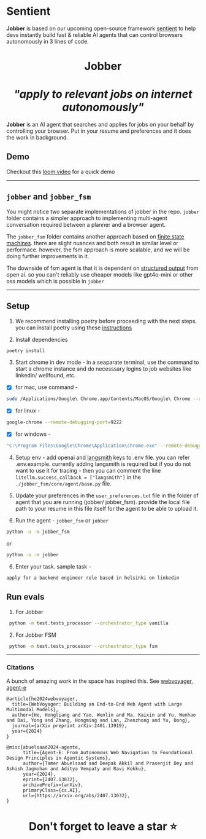 #  Sentient

**Jobber** is based on our upcoming open-source framework [sentient](http://sentient.engineering) to help devs instantly build fast & reliable AI agents that can control browsers autonomously in 3 lines of code.

# <div align="center"> **Jobber** </div>  
# <div align="center"> *"apply to relevant jobs on internet autonomously"* </div>
**Jobber** is an AI agent that searches and applies for jobs on your behalf by controlling your browser. Put in your resume and preferences and it does the work in background.

## Demo

Checkout this [loom video](https://www.loom.com/share/2037ee751b4f491c8d2ffd472d8223bd?sid=53d08a9f-5a9b-4388-ae69-445032b31738) for a quick demo

<hr />

## `jobber` and `jobber_fsm`

You might notice two separate implementations of jobber in the repo. `jobber` folder contains a simpler approach to implementing multi-agent conversation required between a planner and a browser agent.

The `jobber_fsm` folder contains another approach based on [finite state machines](https://github.com/sentient-engineering/multi-agent-fsm). there are slight nuances and both result in similar level or performace. however, the fsm approach is more scalable, and we will be doing further improvements in it.

The downside of fsm agent is that it is dependent on [structured output](https://openai.com/index/introducing-structured-outputs-in-the-api/) from open ai. so you can't reliably use cheaper models like gpt4o-mini or other oss models which is possible in `jobber`

<hr />

## Setup

1. We recommend installing poetry before proceeding with the next steps. you can install poetry using these [instructions](https://python-poetry.org/docs/#installation)

2. Install dependencies

```bash
poetry install
```

3. Start chrome in dev mode - in a seaparate terminal, use the command to start a chrome instance and do necesssary logins to job websites like linkedin/ wellfound, etc.

- [x] for mac, use command -

```bash
sudo /Applications/Google\ Chrome.app/Contents/MacOS/Google\ Chrome --remote-debugging-port=9222
```

- [x] for linux -

```bash
google-chrome --remote-debugging-port=9222
```

- [x] for windows -

```bash
"C:\Program Files\Google\Chrome\Application\chrome.exe" --remote-debugging-port=9222
```

4. Setup env - add openai and [langsmith](https://smith.langchain.com) keys to .env file. you can refer .env.example. currently adding langsmith is required but if you do not want to use it for tracing - then you can comment the line `litellm.success_callback = ["langsmith"]` in the `./jobber_fsm/core/agent/base.py` file.

5. Update your preferences in the `user_preferences.txt` file in the folder of agent that you are running (jobber/ jobber_fsm). provide the local file path to your resume in this file itself for the agent to be able to upload it.

6. Run the agent - `jobber_fsm` or `jobber`

```bash
python -u -m jobber_fsm
```

or

```bash
python -u -m jobber
```

6. Enter your task. sample task -

```bash
apply for a backend engineer role based in helsinki on linkedin
```

## Run evals

1. For Jobber

```bash
 python -m test.tests_processor --orchestrator_type vanilla
```

2. For Jobber FSM

```bash
 python -m test.tests_processor --orchestrator_type fsm
```

<hr />

### Citations

A bunch of amazing work in the space has inspired this. See [webvoyager](https://arxiv.org/abs/2401.13919), [agent-e](https://arxiv.org/abs/2407.13032)

```
@article{he2024webvoyager,
  title={WebVoyager: Building an End-to-End Web Agent with Large Multimodal Models},
  author={He, Hongliang and Yao, Wenlin and Ma, Kaixin and Yu, Wenhao and Dai, Yong and Zhang, Hongming and Lan, Zhenzhong and Yu, Dong},
  journal={arXiv preprint arXiv:2401.13919},
  year={2024}
}
```

```
@misc{abuelsaad2024-agente,
      title={Agent-E: From Autonomous Web Navigation to Foundational Design Principles in Agentic Systems},
      author={Tamer Abuelsaad and Deepak Akkil and Prasenjit Dey and Ashish Jagmohan and Aditya Vempaty and Ravi Kokku},
      year={2024},
      eprint={2407.13032},
      archivePrefix={arXiv},
      primaryClass={cs.AI},
      url={https://arxiv.org/abs/2407.13032},
}
```
# <div align="center">Don't forget to leave a star ⭐️</div>
